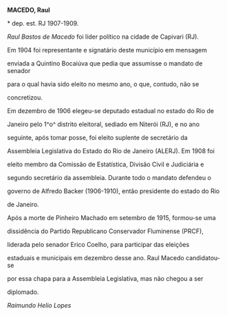 **MACEDO, Raul**



\* dep. est. RJ 1907-1909.



*Raul Bastos de Macedo* foi líder político na cidade de Capivari (RJ).

Em 1904 foi representante e signatário deste município em mensagem

enviada a Quintino Bocaiúva que pedia que assumisse o mandato de senador

para o qual havia sido eleito no mesmo ano, o que, contudo, não se

concretizou.



Em dezembro de 1906 elegeu-se deputado estadual no estado do Rio de

Janeiro pelo 1^o^ distrito eleitoral, sediado em Niterói (RJ), e no ano

seguinte, após tomar posse, foi eleito suplente de secretário da

Assembleia Legislativa do Estado do Rio de Janeiro (ALERJ). Em 1908 foi

eleito membro da Comissão de Estatística, Divisão Civil e Judiciária e

segundo secretário da assembleia. Durante todo o mandato defendeu o

governo de Alfredo Backer (1906-1910), então presidente do estado do Rio

de Janeiro.



Após a morte de Pinheiro Machado em setembro de 1915, formou-se uma

dissidência do Partido Republicano Conservador Fluminense (PRCF),

liderada pelo senador Erico Coelho, para participar das eleições

estaduais e municipais em dezembro desse ano. Raul Macedo candidatou-se

por essa chapa para a Assembleia Legislativa, mas não chegou a ser

diplomado.



*Raimundo Helio Lopes*



